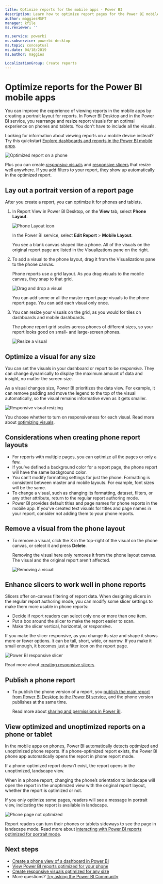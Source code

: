 ```yaml
---
title: Optimize reports for the mobile apps - Power BI
description: Learn how to optimize report pages for the Power BI mobile apps by creating a portrait version of the report specifically for phones and tablets.
author: maggiesMSFT
manager: kfile
ms.reviewer: ''

ms.service: powerbi
ms.subservice: powerbi-desktop
ms.topic: conceptual
ms.date: 04/18/2019
ms.author: maggies

LocalizationGroup: Create reports
---
```

# Optimize reports for the Power BI mobile apps
You can improve the experience of viewing reports in the mobile apps by creating a portrait layout for reports. In Power BI Desktop and in the Power BI service, you rearrange and resize report visuals for an optimal experience on phones and tablets. You don't have to include all the visuals. 

Looking for information about viewing reports on a mobile device instead? Try this quickstart [Explore dashboards and reports in the Power BI mobile apps](consumer/mobile/mobile-apps-quickstart-view-dashboard-report.md).

![Optimized report on a phone](media/desktop-create-phone-report/desktop-create-phone-report-1.png)

Plus you can create [*responsive* visuals](#optimize-a-visual-for-any-size) and [responsive slicers](#enhance-slicers-to-work-well-in-phone-reports) that resize well anywhere. If you add filters to your report, they show up automatically in the optimized report.

## Lay out a portrait version of a report page

After you create a report, you can optimize it for phones and tablets.

1. In Report View in Power BI Desktop, on the **View** tab, select **Phone Layout**.  
   
    ![Phone Layout icon](media/desktop-create-phone-report/desktop-create-phone-report-3.png)
   
    In the Power BI service, select **Edit Report** > **Mobile Layout**.

    You see a blank canvas shaped like a phone. All of the visuals on the original report page are listed in the Visualizations pane on the right.

3. To add a visual to the phone layout, drag it from the Visualizations pane to the phone canvas.
   
    Phone reports use a grid layout. As you drag visuals to the mobile canvas, they snap to that grid.
   
    ![Drag and drop a visual](media/desktop-create-phone-report/desktop-create-phone-report-4.gif)
   
    You can add some or all the master report page visuals to the phone report page. You can add each visual only once.

4. You can resize your visuals on the grid, as you would for tiles on dashboards and mobile dashboards.
   
   The phone report grid scales across phones of different sizes, so your report looks good on small- and large-screen phones.
   
   ![Resize a visual](media/desktop-create-phone-report/desktop-create-phone-report-5.gif)

## Optimize a visual for any size
You can set the visuals in your dashboard or report to be *responsive*. They can change dynamically to display the maximum amount of data and insight, no matter the screen size. 

As a visual changes size, Power BI prioritizes the data view. For example, it can remove padding and move the legend to the top of the visual automatically, so the visual remains informative even as it gets smaller.

![Responsive visual resizing](media/desktop-create-phone-report/desktop-create-phone-report-6.gif)

You choose whether to turn on responsiveness for each visual. Read more about [optimizing visuals](visuals/desktop-create-responsive-visuals.md).

## Considerations when creating phone report layouts
* For reports with multiple pages, you can optimize all the pages or only a few. 
* If you've defined a background color for a report page, the phone report will have the same background color.
* You can’t modify formatting settings for just the phone. Formatting is consistent between master and mobile layouts. For example, font sizes will be the same.
* To change a visual, such as changing its formatting, dataset, filters, or any other attribute, return to the regular report authoring mode.
* Power BI provides default titles and page names for phone reports in the mobile app. If you’ve created text visuals for titles and page names in your report, consider not adding them to your phone reports.     

## Remove a visual from the phone layout
* To remove a visual, click the X in the top-right  of the visual on the phone canvas, or select it and press **Delete**.
  
   Removing the visual here only removes it from the phone layout canvas. The visual and the original report aren't affected.
  
   ![Removing a visual](media/desktop-create-phone-report/desktop-create-phone-report-7.gif)

## Enhance slicers to work well in phone reports
Slicers offer on-canvas filtering of report data. When designing slicers in the regular report authoring mode, you can modify some slicer settings to make them more usable in phone reports:

* Decide if report readers can select only one or more than one item.
* Put a box around the slicer to make the report easier to scan.
* Make the slicer vertical, horizontal, or *responsive*. 

If you make the slicer responsive, as you change its size and shape it shows more or fewer options. It can be tall, short, wide, or narrow. If you make it small enough, it becomes just a filter icon on the report page. 

![Power BI responsive slicer](media/desktop-create-phone-report/desktop-create-phone-report-8.png)

Read more about [creating responsive slicers](power-bi-slicer-filter-responsive.md).

## Publish a phone report
* To publish the phone version of a report, you [publish the main report from Power BI Desktop to the Power BI service](desktop-upload-desktop-files.md), and the phone version publishes at the same time.
  
    Read more about [sharing and permissions in Power BI](service-how-to-collaborate-distribute-dashboards-reports.md).

## View optimized and unoptimized reports on a phone or tablet
In the mobile apps on phones, Power BI automatically detects optimized and unoptimized phone reports. If a phone-optimized report exists, the Power BI phone app automatically opens the report in phone report mode.

If a phone-optimized report doesn’t exist, the report opens in the unoptimized, landscape view.  

When in a phone report, changing the phone’s orientation to landscape will open the report in the unoptimized view with the original report layout, whether the report is optimized or not.

If you only optimize some pages, readers will see a message in portrait view, indicating the report is available in landscape.

![Phone page not optimized](media/desktop-create-phone-report/desktop-create-phone-report-9.png)

Report readers can turn their phones or tablets sideways to see the page in landscape mode. Read more about [interacting with Power BI reports optimized for portrait mode](consumer/mobile/mobile-apps-view-phone-report.md).

## Next steps
* [Create a phone view of a dashboard in Power BI](service-create-dashboard-mobile-phone-view.md)
* [View Power BI reports optimized for your phone](consumer/mobile/mobile-apps-view-phone-report.md)
* [Create responsive visuals optimized for any size](visuals/desktop-create-responsive-visuals.md)
* More questions? [Try asking the Power BI Community](http://community.powerbi.com/)


